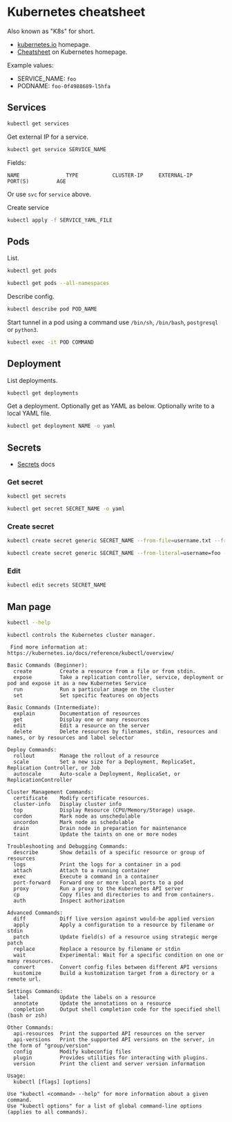 # Kubernetes cheatsheet

Also known as "K8s" for short.

- [kubernetes.io](https://kubernetes.io) homepage.
- [Cheatsheet](https://kubernetes.io/docs/reference/kubectl/cheatsheet/) on Kubernetes homepage.

Example values:

- SERVICE_NAME: `foo`
- PODNAME: `foo-0f4988689-l5hfa`


## Services

```sh
kubectl get services
```

Get external IP for a service.

```sh
kubectl get service SERVICE_NAME
```
Fields:
```
NAME               TYPE           CLUSTER-IP     EXTERNAL-IP                                                               PORT(S)         AGE
```

Or use `svc` for `service` above.


Create service

```sh
kubectl apply -f SERVICE_YAML_FILE
```

## Pods

List.

```sh
kubectl get pods

kubectl get pods --all-namespaces
```

Describe config.

```sh
kubectl describe pod POD_NAME
```

Start tunnel in a pod using a command use `/bin/sh`, `/bin/bash`, `postgresql` or `python3`.

```sh
kubectl exec -it POD COMMAND
```


## Deployment

List deployments.

```sh
kubectl get deployments
```

Get a deployment. Optionally get as YAML as below. Optionally write to a local YAML file.

```sh
kubectl get deployment NAME -o yaml
```

## Secrets

- [Secrets](https://kubernetes.io/docs/concepts/configuration/secret/) docs

### Get secret

```sh
kubectl get secrets
```

```sh
kubectl get secret SECRET_NAME -o yaml
```

### Create secret

```sh
kubectl create secret generic SECRET_NAME --from-file=username.txt --from-file=password.txt
```

```sh
kubectl create secret generic SECRET_NAME --from-literal=username=foo --from-literal=password='S!B\*d$zDsb'
```

### Edit

```sh
kubectl edit secrets SECRET_NAME
```

##  Man page

```sh
kubectl --help
```
```
kubectl controls the Kubernetes cluster manager.

 Find more information at: https://kubernetes.io/docs/reference/kubectl/overview/

Basic Commands (Beginner):
  create         Create a resource from a file or from stdin.
  expose         Take a replication controller, service, deployment or pod and expose it as a new Kubernetes Service
  run            Run a particular image on the cluster
  set            Set specific features on objects

Basic Commands (Intermediate):
  explain        Documentation of resources
  get            Display one or many resources
  edit           Edit a resource on the server
  delete         Delete resources by filenames, stdin, resources and names, or by resources and label selector

Deploy Commands:
  rollout        Manage the rollout of a resource
  scale          Set a new size for a Deployment, ReplicaSet, Replication Controller, or Job
  autoscale      Auto-scale a Deployment, ReplicaSet, or ReplicationController

Cluster Management Commands:
  certificate    Modify certificate resources.
  cluster-info   Display cluster info
  top            Display Resource (CPU/Memory/Storage) usage.
  cordon         Mark node as unschedulable
  uncordon       Mark node as schedulable
  drain          Drain node in preparation for maintenance
  taint          Update the taints on one or more nodes

Troubleshooting and Debugging Commands:
  describe       Show details of a specific resource or group of resources
  logs           Print the logs for a container in a pod
  attach         Attach to a running container
  exec           Execute a command in a container
  port-forward   Forward one or more local ports to a pod
  proxy          Run a proxy to the Kubernetes API server
  cp             Copy files and directories to and from containers.
  auth           Inspect authorization

Advanced Commands:
  diff           Diff live version against would-be applied version
  apply          Apply a configuration to a resource by filename or stdin
  patch          Update field(s) of a resource using strategic merge patch
  replace        Replace a resource by filename or stdin
  wait           Experimental: Wait for a specific condition on one or many resources.
  convert        Convert config files between different API versions
  kustomize      Build a kustomization target from a directory or a remote url.

Settings Commands:
  label          Update the labels on a resource
  annotate       Update the annotations on a resource
  completion     Output shell completion code for the specified shell (bash or zsh)

Other Commands:
  api-resources  Print the supported API resources on the server
  api-versions   Print the supported API versions on the server, in the form of "group/version"
  config         Modify kubeconfig files
  plugin         Provides utilities for interacting with plugins.
  version        Print the client and server version information

Usage:
  kubectl [flags] [options]

Use "kubectl <command> --help" for more information about a given command.
Use "kubectl options" for a list of global command-line options (applies to all commands).
```
<!--stackedit_data:
eyJoaXN0b3J5IjpbNTg3MzE1MTA0LC0xODU3OTEzOTMyLDE1Mz
gxNzA0NzksLTE2MjQzODAzNThdfQ==
-->